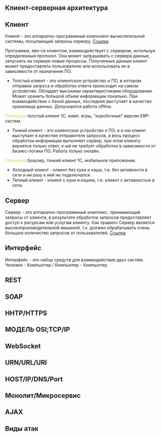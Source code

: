 ## Клиент-серверная архитектура

## Клиент 
Клиент - это аппаратно-программный компонент вычислительной системы, посылающий запросы серверу. [Ссылка](https://ru.wikipedia.org/wiki/%D0%9A%D0%BB%D0%B8%D0%B5%D0%BD%D1%82_(%D0%B8%D0%BD%D1%84%D0%BE%D1%80%D0%BC%D0%B0%D1%82%D0%B8%D0%BA%D0%B0))

Программа, явл-ся клиентом, взаимодействует с сервером, используя определенный протокол. Она может запрашивать с сервера данные, запускать на сервере новые процессы. Полученные данные клиент может предоставлять пользователю или использовать их в зависимости от назначения ПО. 
* Толстый клиент - это клиентское устройство и ПО, в котором отправка запроса и обработка ответа происходит на самом устройстве. Обладает высокими характеристиками оборудования. Может хранить большой объем информации локально. При взаимодействии с базой данных, последняя выступает в качестве хранилища данных. Допускается работа offline. 

<span style="color:#ded559"> Примеры</span>: толстый клиент 1С, комп. игры, "коробочные" версии ERP-систем.
* Тонкий клиент - это клиентское устройство и ПО, в к-ом клиент выступает в качестве отправителя запросов, а весь процесс обработки информации выполняет сервер, при этом клиенту вернется только ответ, к-ый не требует обработки в зависимости от бизнес-логики ПО. Работа только онлайн. 

<span style="color:#ded559"> Примеры</span>: браузер, тонкий клиент 1С, мобильное приложение.
* Холодный клиент - клиент без куки и кэша, т.е. без активности в сети и ни разу к ней не подключался.
* Теплый клиент - клиент с куки и кэшем, т.е. клиент с активностью в сети.

## Сервер
Сервер - это аппаратно-программный комплекс, принимающий запросы от клиента, в результате обработки запросов предоставляет доступ к ресурсам или услугам клиенту.
Как правило Сервер является высокопроизводительной машиной, т.к. должен обрабатывать очень большое количество запросов от пользователей. [Ссылка](https://ru.wikipedia.org/wiki/%D0%A1%D0%B5%D1%80%D0%B2%D0%B5%D1%80_(%D0%BF%D1%80%D0%BE%D0%B3%D1%80%D0%B0%D0%BC%D0%BC%D0%BD%D0%BE%D0%B5_%D0%BE%D0%B1%D0%B5%D1%81%D0%BF%D0%B5%D1%87%D0%B5%D0%BD%D0%B8%D0%B5))

## Интерфейс
Интерфейс - это набор средств для взаимодействия двух систем. Человек - Компьютер / Компьютер - Компьютер.


## REST

## SOAP

## HHTP/HTTPS

## МОДЕЛЬ OSI;TCP/IP

## WebSocket

## URN/URL/URI

## HOST/IP/DNS/Port

## Монолит/Микросервис

## AJAX

## Виды атак